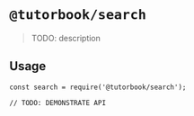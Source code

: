 # `@tutorbook/search`

> TODO: description

## Usage

```
const search = require('@tutorbook/search');

// TODO: DEMONSTRATE API
```
